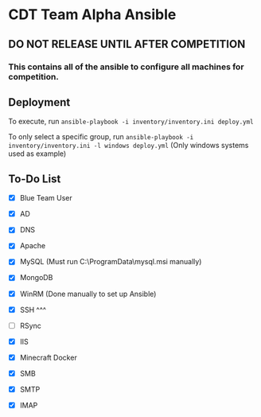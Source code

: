 # CDT Team Alpha Ansible
## DO NOT RELEASE UNTIL AFTER COMPETITION

### This contains all of the ansible to configure all machines for competition.

## Deployment
To execute, run `ansible-playbook -i inventory/inventory.ini deploy.yml`

To only select a specific group, run `ansible-playbook -i inventory/inventory.ini -l windows deploy.yml` (Only windows systems used as example)

## To-Do List

- [x] Blue Team User
- [x] AD
- [x] DNS
- [x] Apache
- [x] MySQL (Must run C:\ProgramData\mysql.msi manually)
- [x] MongoDB
- [x] WinRM (Done manually to set up Ansible)
- [x] SSH ^^^
- [ ] RSync
- [x] IIS
- [x] Minecraft Docker
- [x] SMB
- [x] SMTP
- [x] IMAP

